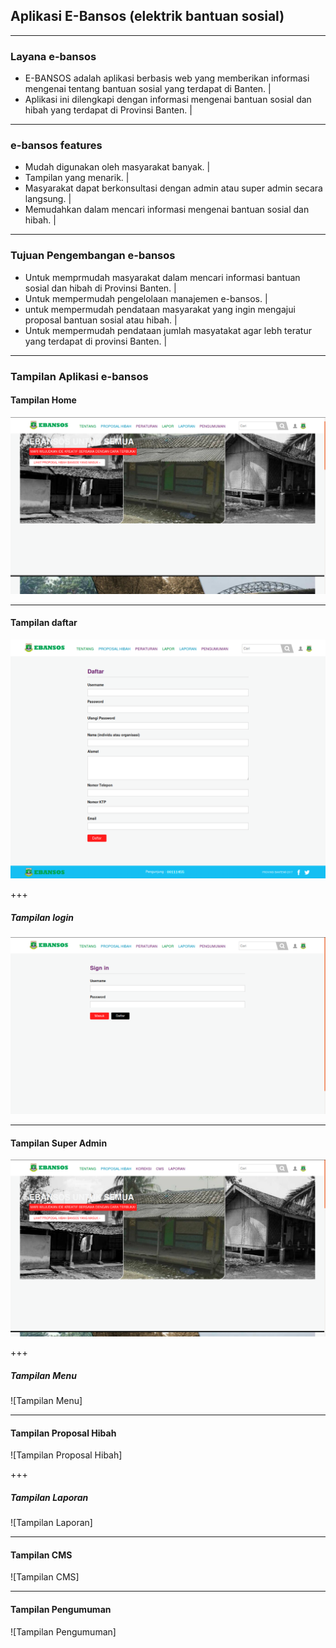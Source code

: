 ## Aplikasi E-Bansos (elektrik bantuan sosial)

---

### Layana e-bansos
- E-BANSOS adalah aplikasi berbasis web yang memberikan informasi mengenai tentang bantuan sosial yang terdapat di Banten. |
- Aplikasi ini dilengkapi dengan informasi mengenai bantuan sosial dan hibah yang terdapat di Provinsi Banten. |

---

### e-bansos features
- Mudah digunakan oleh masyarakat banyak. |
- Tampilan yang menarik. |
- Masyarakat dapat berkonsultasi dengan admin atau super admin secara langsung. |
- Memudahkan dalam mencari informasi mengenai bantuan sosial dan hibah. |

---

### Tujuan Pengembangan e-bansos
- Untuk memprmudah masyarakat dalam mencari informasi bantuan sosial dan hibah di Provinsi Banten. |
- Untuk mempermudah pengelolaan manajemen e-bansos. |
- untuk mempermudah pendataan masyarakat yang ingin mengajui proposal bantuan sosial atau hibah. |
- Untuk mempermudah pendataan jumlah masyatakat agar lebh teratur yang terdapat di provinsi Banten. |

---

### Tampilan Aplikasi e-bansos

#### Tampilan Home
![Tampilan Home](assets/images/tampilan-awal-ebansos.png)


---

#### Tampilan daftar
![Tampilan daftar](assets/images/daftar-login.png)

+++

##### Tampilan login
![Tampilan login](assets/images/tampilan-login-ebansos.png)

---

#### Tampilan Super Admin
![Tampilan super admin](assets/images/tampilan-menu-super-admin.png)

+++

##### Tampilan Menu
![Tampilan Menu]

---

#### Tampilan Proposal Hibah
![Tampilan Proposal Hibah]

+++

##### Tampilan Laporan
![Tampilan Laporan]

---

#### Tampilan CMS
![Tampilan CMS]

---

#### Tampilan Pengumuman
![Tampilan Pengumuman]
